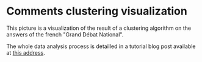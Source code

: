 # Comments clustering visualization

This picture is a visualization of the result of a clustering
algorithm on the answers of the french "Grand Débat National".

The whole data analysis process is detailled in a tutorial blog post
available at [this address](https://medium.com/).
